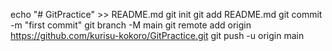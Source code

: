 echo "# GitPractice" >> README.md
git init
git add README.md
git commit -m "first commit"
git branch -M main
git remote add origin https://github.com/kurisu-kokoro/GitPractice.git
git push -u origin main
